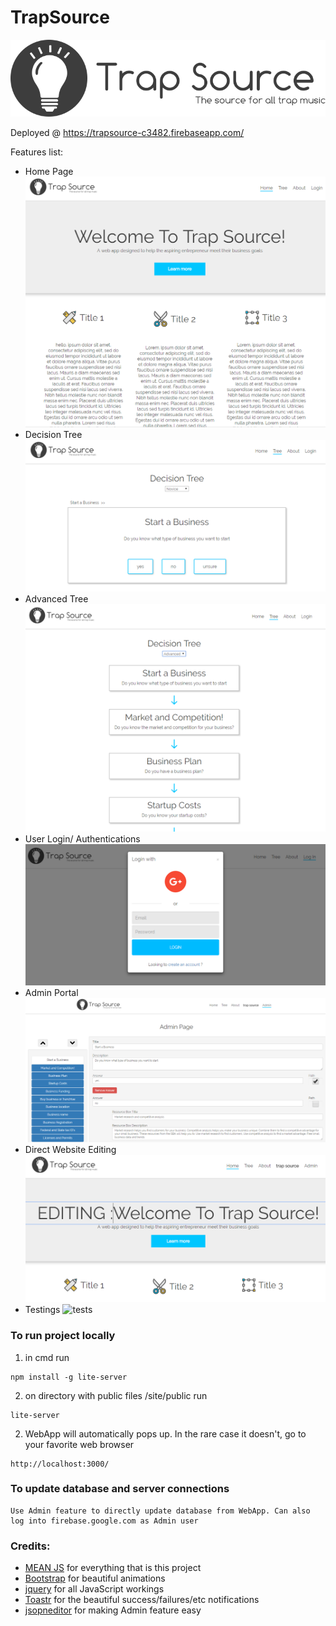 # TrapSource
[![TrapSource Logo](site/public/images/logo.png?raw=true)](https://trapsource-c3482.firebaseapp.com/)

Deployed @ https://trapsource-c3482.firebaseapp.com/

Features list:
 * Home Page
 ![home](/site/public/images/home.png?raw=true) 
 * Decision Tree
 ![novice_tree](/site/public/images/novice_tree.png?raw=true) 
 * Advanced Tree
 ![advanced_tree](/site/public/images/advanced_tree.png?raw=true) 
 * User Login/ Authentications
 ![user](/site/public/images/user.png?raw=true) 
 * Admin Portal
 ![admin](/site/public/images/admin.png?raw=true) 
 * Direct Website Editing
 ![admin_edit](/site/public/images/admin_edit.png?raw=true) 
 * Testings
 ![tests](/site/public/images/test.png?raw=true) 
### To run project locally
1. in cmd run
```
npm install -g lite-server
```
2. on directory with public files /site/public run
```
lite-server
```
2. WebApp will automatically pops up. In the rare case it doesn't, go to your favorite web browser
```
http://localhost:3000/
```

### To update database and server connections

```
Use Admin feature to directly update database from WebApp. Can also log into firebase.google.com as Admin user
```



### Credits:

 * [MEAN JS](http://meanjs.org/) for everything that is this project
 * [Bootstrap](https://getbootstrap.com/) for beautiful animations
 * [jquery](https://blog.jquery.com/2017/03/20/jquery-3-2-1-now-available/) for all JavaScript workings
 * [Toastr](https://codeseven.github.io/toastr/) for the beautiful success/failures/etc notifications
 * [jsopneditor](https://github.com/josdejong/jsoneditor) for making Admin feature easy
